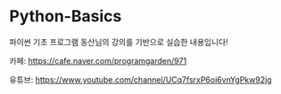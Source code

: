 # Python-Basics
파이썬 기초
프로그램 동산님의 강의를 기반으로 실습한 내용입니다!

카페: https://cafe.naver.com/programgarden/971

유튜브: https://www.youtube.com/channel/UCq7fsrxP6oi6vnYgPkw92jg
